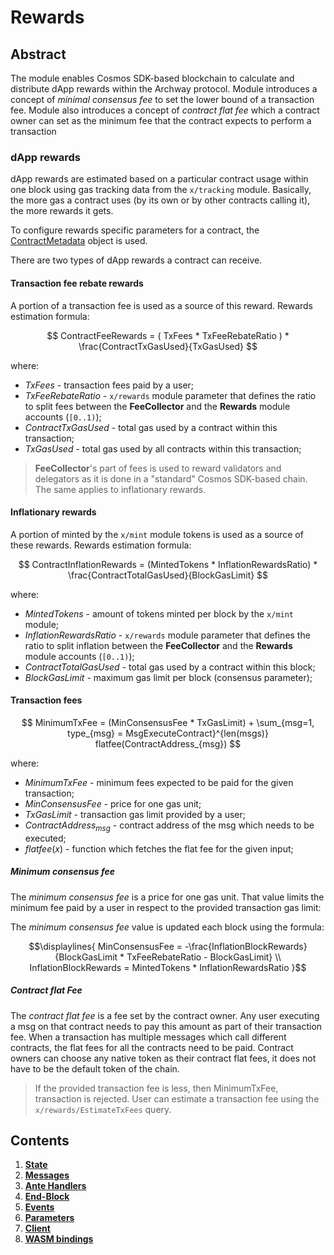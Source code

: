 <!--
order: 0
title: Rewards Overview
parent:
  title: "rewards"
-->

# Rewards

## Abstract

The module enables Cosmos SDK-based blockchain to calculate and distribute dApp rewards within the Archway protocol.
Module introduces a concept of *minimal consensus fee* to set the lower bound of a transaction fee. Module also introduces a concept of *contract flat fee* which a contract owner can set as the minimum fee that the contract expects to perform a transaction

### dApp rewards

dApp rewards are estimated based on a particular contract usage within one block using gas tracking data from the `x/tracking` module.
Basically, the more gas a contract uses (by its own or by other contracts calling it), the more rewards it gets.

To configure rewards specific parameters for a contract, the [ContractMetadata](01_state.md#ContractMetadata) object is used.

There are two types of dApp rewards a contract can receive.

#### Transaction fee rebate rewards

A portion of a transaction fee is used as a source of this reward. Rewards estimation formula:

$$
ContractFeeRewards = ( TxFees * TxFeeRebateRatio ) * \frac{ContractTxGasUsed}{TxGasUsed}
$$

where:

* *TxFees* - transaction fees paid by a user;
* *TxFeeRebateRatio* - `x/rewards` module parameter that defines the ratio to split fees between the **FeeCollector** and the **Rewards** module accounts (`[0..1)`);
* *ContractTxGasUsed* - total gas used by a contract within this transaction;
* *TxGasUsed* - total gas used by all contracts within this transaction;

> **FeeCollector**'s part of fees is used to reward validators and delegators as it is done in a "standard" Cosmos SDK-based chain. The same applies to inflationary rewards.

#### Inflationary rewards

A portion of minted by the `x/mint` module tokens is used as a source of these rewards. Rewards estimation formula:

$$
ContractInflationRewards = (MintedTokens * InflationRewardsRatio) * \frac{ContractTotalGasUsed}{BlockGasLimit}
$$

where:

* *MintedTokens* - amount of tokens minted per block by the `x/mint` module;
* *InflationRewardsRatio* - `x/rewards` module parameter that defines the ratio to split inflation between the **FeeCollector** and the **Rewards** module accounts (`[0..1)`);
* *ContractTotalGasUsed* - total gas used by a contract within this block;
* *BlockGasLimit* - maximum gas limit per block (consensus parameter);

#### Transaction fees

$$
MinimumTxFee = (MinConsensusFee * TxGasLimit) + \sum_{msg=1, type_{msg} = MsgExecuteContract}^{len(msgs)} flatfee(ContractAddress_{msg})
$$

where:

* $MinimumTxFee$ - minimum fees expected to be paid for the given transaction;
* $MinConsensusFee$ - price for one gas unit;
* $TxGasLimit$ - transaction gas limit provided by a user;
* $ContractAddress_{msg}$ - contract address of the msg which needs to be executed;
* $flatfee(x)$ - function which fetches the flat fee for the given input;

##### Minimum consensus fee

The *minimum consensus fee* is a price for one gas unit. That value limits the minimum fee paid by a user in respect to the provided transaction gas limit:

The *minimum consensus fee* value is updated each block using the formula:

$$\displaylines{
MinConsensusFee = -\frac{InflationBlockRewards}{BlockGasLimit * TxFeeRebateRatio - BlockGasLimit} \\
InflationBlockRewards = MintedTokens * InflationRewardsRatio
}$$

##### Contract flat Fee

The *contract flat fee* is a fee set by the contract owner. Any user executing a msg on that contract needs to pay this amount as part of their transaction fee. When a transaction has multiple messages which call different contracts, the flat fees for all the contracts need to be paid. Contract owners  can choose any native token as their contract flat fees, it does not have to be the default token of the chain.

> If the provided transaction fee is less, then MinimumTxFee, transaction is rejected.
> User can estimate a transaction fee using the `x/rewards/EstimateTxFees` query.

## Contents

1. **[State](01_state.md)**
2. **[Messages](02_messages.md)**
3. **[Ante Handlers](03_ante_handlers.md)**
4. **[End-Block](04_end_block.md)**
5. **[Events](05_events.md)**
6. **[Parameters](06_params.md)**
7. **[Client](07_client.md)**
8. **[WASM bindings](08_wasm_bindings.md)**
